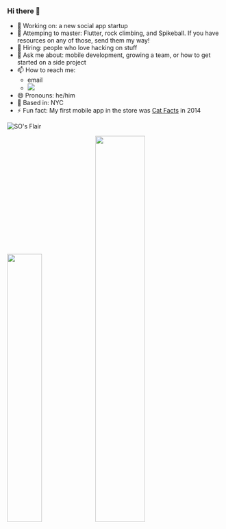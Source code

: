 ### Hi there 👋

- 🔭 Working on: a new social app startup
- 🌱 Attemping to master: Flutter, rock climbing, and Spikeball. If you have resources on any of those, send them my way!
- 👯 Hiring: people who love hacking on stuff
- 💬 Ask me about: mobile development, growing a team, or how to get started on a side project
- 📫 How to reach me: 
   - email
   - <a title="Twitter" href="https://twitter.com/kylevenn">
       <img src="https://img.shields.io/badge/twitter-kylevenn-blue?style=flat-square&color=7A7574&labelColor=0078D7">
     </a>
- 😄 Pronouns: he/him
- 📌 Based in: NYC
- ⚡ Fun fact: My first mobile app in the store was [Cat Facts](https://www.catfacts.co) in 2014

![SO's Flair](https://stackoverflow.com/users/flair/1759443.png?theme=dark)

<div>
   <img width="40%" src="https://github-readme-stats.vercel.app/api/top-langs/?username=kvenn&theme=dark&layout=compact" /> 
   <img width="48%" src="https://github-readme-stats.vercel.app/api?username=kvenn&show_icons=true&theme=dark" />
</div>
